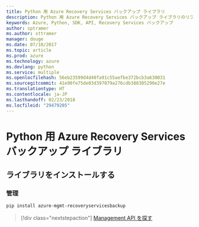 ```yaml
---
title: Python 用 Azure Recovery Services バックアップ ライブラリ
description: Python 用 Azure Recovery Services バックアップ ライブラリのリファレンス
keywords: Azure, Python, SDK, API, Recovery Services バックアップ
author: sptramer
ms.author: sttramer
manager: douge
ms.date: 07/10/2017
ms.topic: article
ms.prod: azure
ms.technology: azure
ms.devlang: python
ms.service: multiple
ms.openlocfilehash: 56eb23599d4d40fa91c55aefbe372bcb3a630031
ms.sourcegitcommit: 41e90fe75de03d397079a276cdb388305290e27e
ms.translationtype: HT
ms.contentlocale: ja-JP
ms.lasthandoff: 02/23/2018
ms.locfileid: "29479205"
---
```

# <a name="azure-recovery-services-backup-libraries-for-python"></a>Python 用 Azure Recovery Services バックアップ ライブラリ

## <a name="install-the-libraries"></a>ライブラリをインストールする


### <a name="management"></a>管理

```bash
pip install azure-mgmt-recoveryservicesbackup
```
> [!div class="nextstepaction"]
> [Management API を探す](/python/api/overview/azure/recoveryservicesbackup/management)